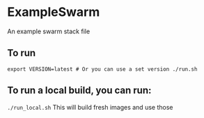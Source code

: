 # ExampleSwarm
An example swarm stack file

## To run
`
export VERSION=latest # Or you can use a set version
./run.sh
`


## To run a local build, you can run:
`./run_local.sh`
This will build fresh images and use those
